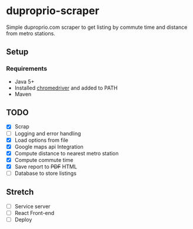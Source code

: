 # duproprio-scraper

Simple duproprio.com scraper to get listing by commute time and distance from metro stations.

## Setup

### Requirements
- Java 5+
- Installed [chromedriver](https://sites.google.com/a/chromium.org/chromedriver/) and added to PATH
- Maven

## TODO
- [x] Scrap
- [ ] Logging and error handling
- [x] Load options from file
- [x] Google maps api Integration
- [x] Compute distance to nearest metro station
- [x] Compute commute time 
- [x] Save report to ~~PDF~~ HTML
- [ ] Database to store listings 

## Stretch
- [ ] Service server
- [ ] React Front-end
- [ ] Deploy
